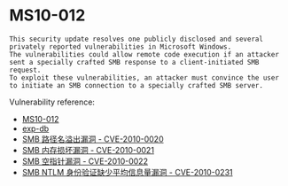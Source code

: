 # MS10-012
```
This security update resolves one publicly disclosed and several privately reported vulnerabilities in Microsoft Windows.
The vulnerabilities could allow remote code execution if an attacker sent a specially crafted SMB response to a client-initiated SMB request. 
To exploit these vulnerabilities, an attacker must convince the user to initiate an SMB connection to a specially crafted SMB server.
```

Vulnerability reference:
 * [MS10-012](https://technet.microsoft.com/library/security/ms10-012)
 * [exp-db](https://www.exploit-db.com/exploits/12273/)  
 * [SMB 路径名溢出漏洞 - CVE-2010-0020](http://cve.mitre.org/cgi-bin/cvename.cgi?name=CVE-2010-0020)
 * [SMB 内存损坏漏洞 - CVE-2010-0021](http://cve.mitre.org/cgi-bin/cvename.cgi?name=CVE-2010-0021)
 * [SMB 空指针漏洞 - CVE-2010-0022](http://cve.mitre.org/cgi-bin/cvename.cgi?name=CVE-2010-0022)
 * [SMB NTLM 身份验证缺少平均信息量漏洞 - CVE-2010-0231](http://cve.mitre.org/cgi-bin/cvename.cgi?name=CVE-2010-0231)
